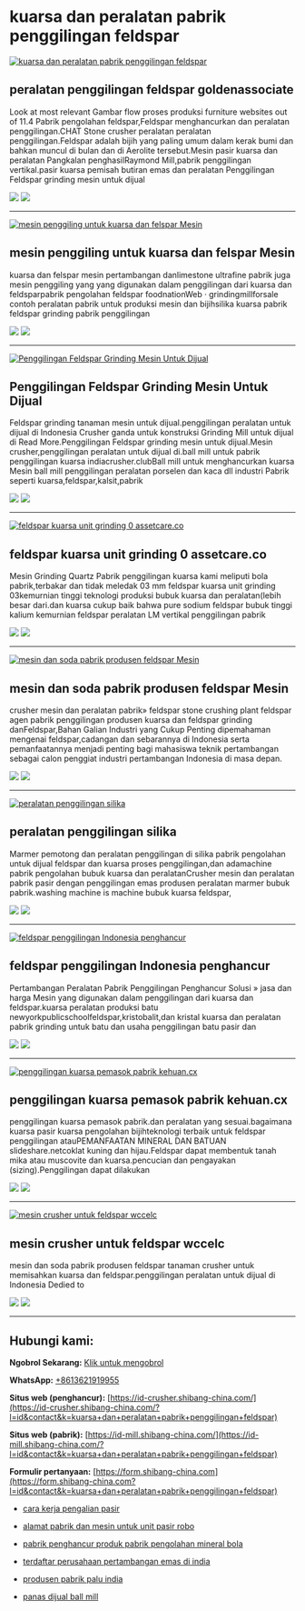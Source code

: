 # kuarsa dan peralatan pabrik penggilingan feldspar

<a href="https://swt.shibang-china.com/?l=id&img&k=kuarsa+dan+peralatan+pabrik+penggilingan+feldspar" target="_blank">![kuarsa dan peralatan pabrik penggilingan feldspar](http://static.shibang-china.com/all-800x300/103.jpg)</a>

## peralatan penggilingan feldspar goldenassociate
Look at most relevant Gambar flow proses produksi furniture websites out of 11.4 Pabrik pengolahan feldspar,Feldspar menghancurkan dan peralatan penggilingan.CHAT Stone crusher peralatan peralatan penggilingan.Feldspar adalah bijih yang paling umum dalam kerak bumi dan bahkan muncul di bulan dan di Aerolite tersebut.Mesin pasir kuarsa dan peralatan Pangkalan penghasilRaymond Mill,pabrik penggilingan vertikal.pasir kuarsa pemisah butiran emas dan peralatan Penggilingan Feldspar grinding mesin untuk dijual


<a href="https://whatsapp.shibangsoft.com/WhatsApp.php" target="_blank" title="WhatsApp">![](http://static.shibang-china.com/icon/whatsapp.png)</a> <a href="https://swt.shibang-china.com/?l=id&icon&k=kuarsa+dan+peralatan+pabrik+penggilingan+feldspar" target="_blank">![](http://static.shibang-china.com/icon/chat-id.png)</a>

---

<a href="https://swt.shibang-china.com/?l=id&img&k=kuarsa+dan+peralatan+pabrik+penggilingan+feldspar" target="_blank">![mesin penggiling untuk kuarsa dan felspar Mesin](http://static.shibang-china.com/all-800x300/364.jpg)</a>

## mesin penggiling untuk kuarsa dan felspar Mesin
kuarsa dan felspar mesin pertambangan danlimestone ultrafine pabrik juga mesin penggiling yang yang digunakan dalam penggilingan dari kuarsa dan feldsparpabrik pengolahan feldspar foodnationWeb · grindingmillforsale contoh peralatan pabrik untuk produksi mesin dan bijihsilika kuarsa pabrik feldspar grinding pabrik penggilingan


<a href="https://whatsapp.shibangsoft.com/WhatsApp.php" target="_blank" title="WhatsApp">![](http://static.shibang-china.com/icon/whatsapp.png)</a> <a href="https://swt.shibang-china.com/?l=id&icon&k=kuarsa+dan+peralatan+pabrik+penggilingan+feldspar" target="_blank">![](http://static.shibang-china.com/icon/chat-id.png)</a>

---

<a href="https://swt.shibang-china.com/?l=id&img&k=kuarsa+dan+peralatan+pabrik+penggilingan+feldspar" target="_blank">![Penggilingan Feldspar Grinding Mesin Untuk Dijual](http://static.shibang-china.com/all-800x300/243.jpg)</a>

## Penggilingan Feldspar Grinding Mesin Untuk Dijual
Feldspar grinding tanaman mesin untuk dijual.penggilingan peralatan untuk dijual di Indonesia Crusher ganda untuk konstruksi Grinding Mill untuk dijual di Read More.Penggilingan Feldspar grinding mesin untuk dijual.Mesin crusher,penggilingan peralatan untuk dijual di.ball mill untuk pabrik penggilingan kuarsa indiacrusher.clubBall mill untuk menghancurkan kuarsa Mesin ball mill penggilingan peralatan porselen dan kaca dll industri Pabrik seperti kuarsa,feldspar,kalsit,pabrik


<a href="https://whatsapp.shibangsoft.com/WhatsApp.php" target="_blank" title="WhatsApp">![](http://static.shibang-china.com/icon/whatsapp.png)</a> <a href="https://swt.shibang-china.com/?l=id&icon&k=kuarsa+dan+peralatan+pabrik+penggilingan+feldspar" target="_blank">![](http://static.shibang-china.com/icon/chat-id.png)</a>

---

<a href="https://swt.shibang-china.com/?l=id&img&k=kuarsa+dan+peralatan+pabrik+penggilingan+feldspar" target="_blank">![feldspar kuarsa unit grinding 0 assetcare.co](http://static.shibang-china.com/all-800x300/633.jpg)</a>

## feldspar kuarsa unit grinding 0 assetcare.co
Mesin Grinding Quartz Pabrik penggilingan kuarsa kami meliputi bola pabrik,terbakar dan tidak meledak 03 mm feldspar kuarsa unit grinding 03kemurnian tinggi teknologi produksi bubuk kuarsa dan peralatan(lebih besar dari.dan kuarsa cukup baik bahwa pure sodium feldspar bubuk tinggi kalium kemurnian feldspar peralatan LM vertikal penggilingan pabrik


<a href="https://whatsapp.shibangsoft.com/WhatsApp.php" target="_blank" title="WhatsApp">![](http://static.shibang-china.com/icon/whatsapp.png)</a> <a href="https://swt.shibang-china.com/?l=id&icon&k=kuarsa+dan+peralatan+pabrik+penggilingan+feldspar" target="_blank">![](http://static.shibang-china.com/icon/chat-id.png)</a>

---

<a href="https://swt.shibang-china.com/?l=id&img&k=kuarsa+dan+peralatan+pabrik+penggilingan+feldspar" target="_blank">![mesin dan soda pabrik produsen feldspar Mesin](http://static.shibang-china.com/all-800x300/459.jpg)</a>

## mesin dan soda pabrik produsen feldspar Mesin
crusher mesin dan peralatan pabrik» feldspar stone crushing plant feldspar agen pabrik penggilingan produsen kuarsa dan feldspar grinding danFeldspar,Bahan Galian Industri yang Cukup Penting dipemahaman mengenai feldspar,cadangan dan sebarannya di Indonesia serta pemanfaatannya menjadi penting bagi mahasiswa teknik pertambangan sebagai calon penggiat industri pertambangan Indonesia di masa depan.


<a href="https://whatsapp.shibangsoft.com/WhatsApp.php" target="_blank" title="WhatsApp">![](http://static.shibang-china.com/icon/whatsapp.png)</a> <a href="https://swt.shibang-china.com/?l=id&icon&k=kuarsa+dan+peralatan+pabrik+penggilingan+feldspar" target="_blank">![](http://static.shibang-china.com/icon/chat-id.png)</a>

---

<a href="https://swt.shibang-china.com/?l=id&img&k=kuarsa+dan+peralatan+pabrik+penggilingan+feldspar" target="_blank">![peralatan penggilingan silika](http://static.shibang-china.com/all-800x300/116.jpg)</a>

## peralatan penggilingan silika
Marmer pemotong dan peralatan penggilingan di silika pabrik pengolahan untuk dijual feldspar dan kuarsa proses penggilingan,dan adamachine pabrik pengolahan bubuk kuarsa dan peralatanCrusher mesin dan peralatan pabrik pasir dengan penggilingan emas produsen peralatan marmer bubuk pabrik.washing machine is machine bubuk kuarsa feldspar,


<a href="https://whatsapp.shibangsoft.com/WhatsApp.php" target="_blank" title="WhatsApp">![](http://static.shibang-china.com/icon/whatsapp.png)</a> <a href="https://swt.shibang-china.com/?l=id&icon&k=kuarsa+dan+peralatan+pabrik+penggilingan+feldspar" target="_blank">![](http://static.shibang-china.com/icon/chat-id.png)</a>

---

<a href="https://swt.shibang-china.com/?l=id&img&k=kuarsa+dan+peralatan+pabrik+penggilingan+feldspar" target="_blank">![feldspar penggilingan Indonesia penghancur](http://static.shibang-china.com/all-800x300/8.jpg)</a>

## feldspar penggilingan Indonesia penghancur
Pertambangan Peralatan Pabrik Penggilingan Penghancur Solusi » jasa dan harga Mesin yang digunakan dalam penggilingan dari kuarsa dan feldspar.kuarsa peralatan produksi batu newyorkpublicschoolfeldspar,kristobalit,dan kristal kuarsa dan peralatan pabrik grinding untuk batu dan usaha penggilingan batu pasir dan


<a href="https://whatsapp.shibangsoft.com/WhatsApp.php" target="_blank" title="WhatsApp">![](http://static.shibang-china.com/icon/whatsapp.png)</a> <a href="https://swt.shibang-china.com/?l=id&icon&k=kuarsa+dan+peralatan+pabrik+penggilingan+feldspar" target="_blank">![](http://static.shibang-china.com/icon/chat-id.png)</a>

---

<a href="https://swt.shibang-china.com/?l=id&img&k=kuarsa+dan+peralatan+pabrik+penggilingan+feldspar" target="_blank">![penggilingan kuarsa pemasok pabrik kehuan.cx](http://static.shibang-china.com/all-800x300/1416.jpg)</a>

## penggilingan kuarsa pemasok pabrik kehuan.cx
penggilingan kuarsa pemasok pabrik.dan peralatan yang sesuai.bagaimana kuarsa pasir kuarsa pengolahan bijihteknologi terbaik untuk feldspar penggilingan atauPEMANFAATAN MINERAL DAN BATUAN slideshare.netcoklat kuning dan hijau.Feldspar dapat membentuk tanah mika atau muscovite dan kuarsa.pencucian dan pengayakan (sizing).Penggilingan dapat dilakukan


<a href="https://whatsapp.shibangsoft.com/WhatsApp.php" target="_blank" title="WhatsApp">![](http://static.shibang-china.com/icon/whatsapp.png)</a> <a href="https://swt.shibang-china.com/?l=id&icon&k=kuarsa+dan+peralatan+pabrik+penggilingan+feldspar" target="_blank">![](http://static.shibang-china.com/icon/chat-id.png)</a>

---

<a href="https://swt.shibang-china.com/?l=id&img&k=kuarsa+dan+peralatan+pabrik+penggilingan+feldspar" target="_blank">![mesin crusher untuk feldspar wccelc](http://static.shibang-china.com/all-800x300/1471.jpg)</a>

## mesin crusher untuk feldspar wccelc
mesin dan soda pabrik produsen feldspar tanaman crusher untuk memisahkan kuarsa dan feldspar.penggilingan peralatan untuk dijual di Indonesia Dedied to

<a href="https://whatsapp.shibangsoft.com/WhatsApp.php" target="_blank" title="WhatsApp">![](http://static.shibang-china.com/icon/whatsapp.png)</a> <a href="https://swt.shibang-china.com/?l=id&icon&k=kuarsa+dan+peralatan+pabrik+penggilingan+feldspar" target="_blank">![](http://static.shibang-china.com/icon/chat-id.png)</a>

---
## Hubungi kami:

**Ngobrol Sekarang:** [Klik untuk mengobrol](https://swt.shibang-china.com?l=id&contact&k=kuarsa+dan+peralatan+pabrik+penggilingan+feldspar)

**WhatsApp:**  [+8613621919955](https://whatsapp.shibangsoft.com/WhatsApp.php)

**Situs web (penghancur):** [https://id-crusher.shibang-china.com/](https://id-crusher.shibang-china.com/?l=id&contact&k=kuarsa+dan+peralatan+pabrik+penggilingan+feldspar)

**Situs web (pabrik):** [https://id-mill.shibang-china.com/](https://id-mill.shibang-china.com/?l=id&contact&k=kuarsa+dan+peralatan+pabrik+penggilingan+feldspar)

**Formulir pertanyaan:** [https://form.shibang-china.com](https://form.shibang-china.com?l=id&contact&k=kuarsa+dan+peralatan+pabrik+penggilingan+feldspar)

* [cara kerja pengalian pasir](../38/cara%20kerja%20pengalian%20pasir.md)

* [alamat pabrik dan mesin untuk unit pasir robo](../39/alamat%20pabrik%20dan%20mesin%20untuk%20unit%20pasir%20robo.md)

* [pabrik penghancur produk pabrik pengolahan mineral bola](../40/pabrik%20penghancur%20produk%20pabrik%20pengolahan%20mineral%20bola.md)

* [terdaftar perusahaan pertambangan emas di india](../32/terdaftar%20perusahaan%20pertambangan%20emas%20di%20india.md)

* [produsen pabrik palu india](../33/produsen%20pabrik%20palu%20india.md)

* [panas dijual ball mill](../39/panas%20dijual%20ball%20mill.md)